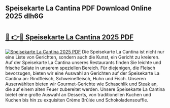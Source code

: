 ## Speisekarte La Cantina PDF Download Online 2025 dIh6G

# <h2><a href="http://gc69zi.nevu.top/?p=Speisekarte+La+Cantina">🔗 👉🔴 Speisekarte La Cantina 2025 PDF</a></h2>

[![Speisekarte La Cantina 2025 PDF](https://i.imgur.com/dBaPXMq.png)](http://gc69zi.nevu.top/?p=Speisekarte+La+Cantina)
Die Speisekarte La Cantina ist nicht nur eine Liste von Gerichten, sondern auch die Kunst, ein Gericht zu kreieren. Auf der Speisekarte La Cantina unseres Restaurants finden Sie leichte und frische Salate in unserem speziellen Bereich. Für diejenigen, die Fleisch bevorzugen, bieten wir eine Auswahl an Gerichten auf der Speisekarte La Cantina an: Rindfleisch, Schweinefleisch, Huhn und Fisch. Unseren Auserwählten bieten wir Gourmet-Gerichte wie Schaschlik und Steak an, die auf einem alten Feuer zubereitet werden. Unsere Speisekarte La Cantina bietet eine große Auswahl an Desserts, von traditionellen Kuchen und Kuchen bis hin zu exquisiten Crème Brûlée und Schokoladensouffle.
